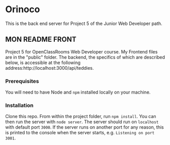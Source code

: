 # Orinoco #

This is the back end server for Project 5 of the Junior Web Developer path.

## MON README FRONT
Project 5 for OpenClassRooms Web Developer course. 
My Frontend files are in the "public" folder. 
The backend, the specifics of which are described below, is accessible at the following address:http://localhost:3000/api/teddies.

### Prerequisites ###

You will need to have Node and `npm` installed locally on your machine.

### Installation ###

Clone this repo. From within the project folder, run `npm install`. You 
can then run the server with `node server`. 
The server should run on `localhost` with default port `3000`. If the
server runs on another port for any reason, this is printed to the
console when the server starts, e.g. `Listening on port 3001`.
